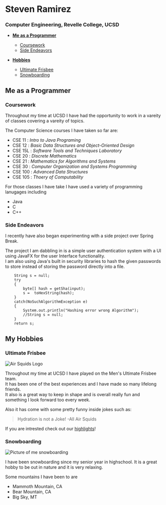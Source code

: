 # **Steven Ramirez** 
### **Computer Engineering, Revelle College, UCSD**
- **[Me as a Programmer](#me-as-a-programmer)**
    - [Coursework](#Coursework)
    - [Side Endeavors](#side-endeavors)

- **[Hobbies](#my-hobbies)**
    - [Ultimate Frisbee](#ultimate-frisbee)
    - [Snowboarding](#snowboarding)
## Me as a Programmer 

 
### Coursework

Throughout my time at UCSD I have had the opportunity to work in a vareity of classes covering a vareity of topics. 

The Computer Science courses I have taken so far are:
* CSE 11 : *Intro to Java Programing*
* CSE 12 : *Basic Data Structures and Object-Oriented Design*
* CSE 15L : *Software Tools and Techniques Laboratory*
* CSE 20 : *Discrete Mathematics*
* CSE 21 : *Mathematics for Algorithms and Systems*
* CSE 30 : *Computer Organization and Systems Programming* 
* CSE 100 : *Advanced Data Structures*
* CSE 105 : *Thoery of Computability*

For those classes I have take I have used a variety of programming lanugages including 
- Java
- C
- C++

### Side Endeavors 
I recently have also began experimenting with a side project over Spring Break.

The project I am dabbling in is a simple user authentication system with a UI using JavaFX for the user Interface functionality.  
I am also using Java's built in security libraries to hash the given passwords to store instead of storing the password directly into a file.

```
    String s = null;
    try
    {
        byte[] hash = getSha(input);
        s =  toHexString(hash);
    }
    catch(NoSuchAlgorithmException e)
    {
        System.out.println("Hashing error wrong Algorithm");
        //String s = null;
    }
    return s;
```

## My Hobbies 

### Ultimate Frisbee
![Air Squids Logo](https://pbs.twimg.com/profile_images/875635437548716033/zxKS5zuh_400x400.jpg)

Throughout my time at UCSD I have played on the Men's Ultimate Frisbee team.   
It has been one of the best experiences and I have made so many lifelong friends.   
It also is a great way to keep in shape and is overall really fun and something I look forward too every week.

Also it has come with some pretty funny inside jokes such as: 
> Hydration is not a Joke! -All Air Squids

If you are intrested check out our [highlights](https://vimeo.com/airsquids/)!

### Snowboarding
![Picture of me snowboarding](images/Snowboarding.JPG)

I have been snowboarding since my senior year in highschool. It is a great hobby to be out in nature and it is very relaxing.

Some mountains I have been to are
- Mammoth Mountain, CA
- Bear Mountain, CA
- Big Sky, MT
